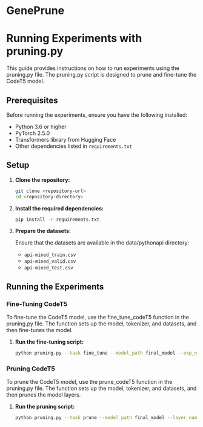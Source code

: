 # GenePrune

# Running Experiments with pruning.py

This guide provides instructions on how to run experiments using the pruning.py file. The pruning.py script is designed to prune and fine-tune the CodeT5 model.

## Prerequisites

Before running the experiments, ensure you have the following installed:

- Python 3.6 or higher
- PyTorch 2.5.0
- Transformers library from Hugging Face
- Other dependencies listed in `requirements.txt`

## Setup

1. **Clone the repository:**

    ```sh
    git clone <repository-url>
    cd <repository-directory>
    ```

2. **Install the required dependencies:**

    ```sh
    pip install -r requirements.txt
    ```

3. **Prepare the datasets:**

    Ensure that the datasets are available in the data/pythonapi directory:
    - `api-mined_train.csv`
    - `api-mined_valid.csv`
    - `api-mined_test.csv`

## Running the Experiments

### Fine-Tuning CodeT5

To fine-tune the CodeT5 model, use the fine_tune_codeT5 function in the pruning.py file. The function sets up the model, tokenizer, and datasets, and then fine-tunes the model.

1. **Run the fine-tuning script:**

    ```sh
    python pruning.py --task fine_tune --model_path final_model --exp_name <experiment_name>
    ```

### Pruning CodeT5

To prune the CodeT5 model, use the prune_codeT5 function in the pruning.py file. The function sets up the model, tokenizer, and datasets, and then prunes the model layers.

1. **Run the pruning script:**

    ```sh
    python pruning.py --task prune --model_path final_model --layer_name <layer_name> --exp_name <experiment_name>
    ```

